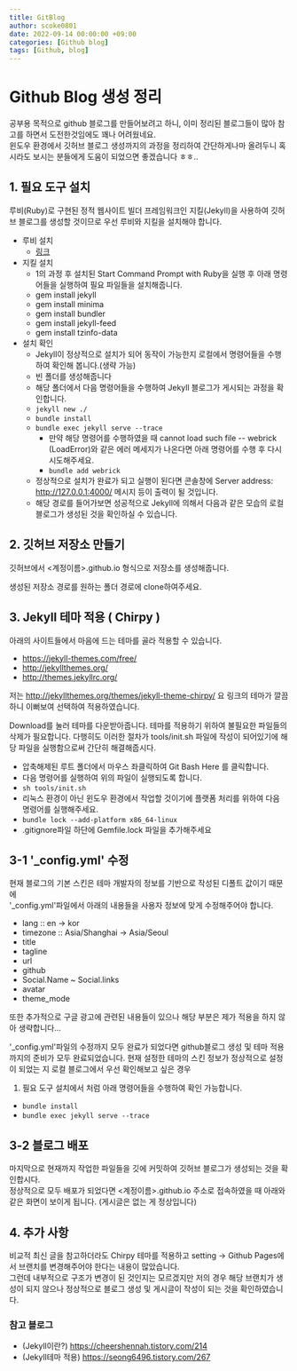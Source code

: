 ```yaml
---
title: GitBlog
author: scoke0801
date: 2022-09-14 00:00:00 +09:00
categories: [Github blog]
tags: [Github, blog]
---
```


# Github Blog 생성 정리
공부용 목적으로 github 블로그를 만들어보려고 하니, 이미 정리된 블로그들이 많아 참고를 하면서 도전한것임에도 꽤나 어려웠네요.   
윈도우 환경에서 깃허브 블로그 생성까지의  과정을 정리하여 간단하게나마 올려두니 혹시라도 보시는 분들에게 도움이 되었으면 좋겠습니다 ㅎㅎ.. 

## 1. 필요 도구 설치
루비(Ruby)로 구현된 정적 웹사이트 빌더 프레임워크인 지킬(Jekyll)을 사용하여 깃허브 블로그를 생성할 것이므로 우선 루비와 지킬을 설치해야 합니다.

-  루비 설치
	- [링크](https://rubyinstaller.org/downloads/)
- 지킬 설치
	- 1의 과정 후 설치된 Start Command Prompt with Ruby을 실행 후 아래 명령어들을 실행하여 필요 파일들을 설치해줍니다.
	- gem install jekyll
	- gem install minima  
	- gem install bundler  
	- gem install jekyll-feed
	- gem install tzinfo-data
- 설치 확인
	- Jekyll이 정상적으로 설치가 되어 동작이 가능한지 로컬에서 명령어들을 수행하여 확인해 봅니다.(생략 가능)
	- 빈 폴더를 생성해줍니다
	- 해당 폴더에서 다음 명령어들을 수행하여 Jekyll 블로그가 게시되는 과정을 확인합니다.
	- `jekyll new ./`
	- `bundle install`
	- `bundle exec jekyll serve --trace`
		- 만약 해당 명령어를 수행하였을 때 cannot load such file -- webrick (LoadError)와 같은 에러 메세지가 나온다면 아래 명령어를 수행 후 다시 시도해주세요. 
		- `bundle add webrick`
	- 정상적으로 설치가 완료가 되고 실행이 된다면 콘솔창에 Server address: http://127.0.0.1:4000/ 메시지 등이 출력이 될 것입니다. 
	- 해당 경로를 들어가보면 성공적으로 Jekyll에 의해서 다음과 같은 모습의 로컬 블로그가 생성된 것을 확인하실 수 있습니다.
  
## 2. 깃허브 저장소 만들기
깃허브에서 <계정이름>.github.io 형식으로 저장소를 생성해줍니다.

생성된 저장소 경로를 원하는 폴더 경로에 clone하여주세요.

## 3.  Jekyll 테마 적용 ( Chirpy )
아래의 사이트들에서 마음에 드는 테마를 골라 적용할 수 있습니다.
- https://jekyll-themes.com/free/
- http://jekyllthemes.org/
- http://themes.jekyllrc.org/

저는 http://jekyllthemes.org/themes/jekyll-theme-chirpy/ 요 링크의 테마가 깔끔하니 이뻐보여 선택하여 적용하였습니다. 

Download를 눌러 테마를 다운받아줍니다.
테마를 적용하기 위하여 불필요한 파일들의 삭제가 필요합니다.
다행히도 이러한 절차가 tools/init.sh 파일에 작성이 되어있기에 해당 파일을 실행함으로써 간단히 해결해줍시다.

- 압축해제된 루트 폴더에서 마우스 좌클릭하여 Git Bash Here 를 클릭합니다.
- 다음 명령어를 실행하여 위의 파일이 실행되도록 합니다.
- `sh tools/init.sh`
- 리눅스 환경이 아닌 윈도우 환경에서 작업할 것이기에 플랫폼 처리를 위하여 다음 명령어를 실행해주세요. 
- `bundle lock --add-platform x86_64-linux`
- .gitignore파일 하단에 Gemfile.lock 파일을 추가해주세요

## 3-1 '_config.yml' 수정

현재 블로그의 기본 스킨은 테마 개발자의 정보를 기반으로 작성된 디폴트 값이기 때문에  
'_config.yml'파일에서 아래의 내용들을 사용자 정보에 맞게 수정해주어야 합니다.
- lang :: en -> kor
- timezone :: Asia/Shanghai -> Asia/Seoul
- title 
- tagline
- url
- github
- Social.Name ~ Social.links
- avatar
- theme_mode

또한 추가적으로 구글 광고에 관련된 내용들이 있으나 해당 부분은 제가 적용을 하지 않아 생략합니다...

'_config.yml'파일의 수정까지 모두 완료가 되었다면 github블로그 생성 및 테마 적용까지의 준비가 모두 완료되었습니다.
현재 설정한 테마의 스킨 정보가 정상적으로 설정이 되었는 지 로컬 블로그에서 우선 확인해보고 싶은 경우  
1. 필요 도구 설치에서 처럼 아래 명령어들을 수행하여 확인 가능합니다.
- `bundle install`
- `bundle exec jekyll serve --trace`

## 3-2 블로그 배포
마지막으로 현재까지 작업한 파일들을 깃에 커밋하여 깃허브 블로그가 생성되는 것을 확인합시다.  
정상적으로 모두 배포가 되었다면 <계정이름>.github.io 주소로 접속하였을 때 아래와 같은 화면이 보이게 됩니다. (게시글은 없는 게 정상입니다) 
  
  ##  4. 추가 사항
비교적 최신 글을 참고하더라도 Chirpy 테마를 적용하고 setting ->  Github Pages에서 브랜치를 변경해주어야 한다는 내용이 많았습니다.  
그런데 내부적으로 구조가 변경이 된 것인지는 모르겠지만 저의 경우 해당 브랜치가 생성이 되지 않으나 정상적으로 블로그 생성 및 게시글이 작성이 되는 것을 확인하였습니다. 

### 참고 블로그
- (Jekyll이란?) https://cheershennah.tistory.com/214  
- (Jekyll테마 적용) https://seong6496.tistory.com/267  
